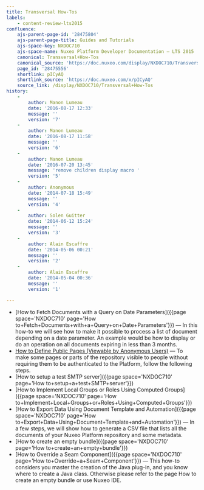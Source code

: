 ```yaml
---
title: Transversal How-Tos
labels:
    - content-review-lts2015
confluence:
    ajs-parent-page-id: '28475804'
    ajs-parent-page-title: Guides and Tutorials
    ajs-space-key: NXDOC710
    ajs-space-name: Nuxeo Platform Developer Documentation — LTS 2015
    canonical: Transversal+How-Tos
    canonical_source: 'https://doc.nuxeo.com/display/NXDOC710/Transversal+How-Tos'
    page_id: '28475556'
    shortlink: pICyAQ
    shortlink_source: 'https://doc.nuxeo.com/x/pICyAQ'
    source_link: /display/NXDOC710/Transversal+How-Tos
history:
    - 
        author: Manon Lumeau
        date: '2016-08-17 12:33'
        message: ''
        version: '7'
    - 
        author: Manon Lumeau
        date: '2016-08-17 11:58'
        message: ''
        version: '6'
    - 
        author: Manon Lumeau
        date: '2016-07-20 13:45'
        message: 'remove children display macro '
        version: '5'
    - 
        author: Anonymous
        date: '2014-07-18 15:49'
        message: ''
        version: '4'
    - 
        author: Solen Guitter
        date: '2014-06-12 15:24'
        message: ''
        version: '3'
    - 
        author: Alain Escaffre
        date: '2014-05-06 00:21'
        message: ''
        version: '2'
    - 
        author: Alain Escaffre
        date: '2014-05-04 00:36'
        message: ''
        version: '1'

---
```

*   [How to Fetch Documents with a Query on Date Parameters]({{page space='NXDOC710' page='How to+Fetch+Documents+with+a+Query+on+Date+Parameters'}})&nbsp;&mdash;&nbsp;<span class="smalltext">In this how-to we will see how to make it possible to process a list of document depending on a date parameter. An example would be how to display or do an operation on all documents expiring in less than 3 months.</span>
*   [How to Define Public Pages (Viewable by Anonymous Users)](https://doc.nuxeo.com/pages/viewpage.action?pageId=28475768)&nbsp;&mdash;&nbsp;<span class="smalltext">To make some pages or parts of the repository visible to people without requiring them to be authenticated to the Platform, follow the following steps.</span>
*   [How to setup a test SMTP server]({{page space='NXDOC710' page='How to+setup+a+test+SMTP+server'}})
*   [How to Implement Local Groups or Roles Using Computed Groups]({{page space='NXDOC710' page='How to+Implement+Local+Groups+or+Roles+Using+Computed+Groups'}})
*   [How to Export Data Using Document Template and Automation]({{page space='NXDOC710' page='How to+Export+Data+Using+Document+Template+and+Automation'}})&nbsp;&mdash;&nbsp;<span class="smalltext">In a few steps, we will show how to generate a CSV file that lists all the documents of your Nuxeo Platform repository and some metadata.</span>
*   [How to create an empty bundle]({{page space='NXDOC710' page='How to+create+an+empty+bundle'}})
*   [How to Override a Seam Component]({{page space='NXDOC710' page='How to+Override+a+Seam+Component'}})&nbsp;&mdash;&nbsp;<span class="smalltext">This how-to considers you master the creation of the Java plug-in, and you know where to create a Java class. Otherwise please refer to the page How to create an empty bundle or use Nuxeo IDE.</span>